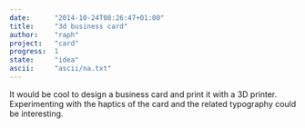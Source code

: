 ```yaml
---
date:      "2014-10-24T08:26:47+01:00"
title:     "3d business card"
author:    "raph"
project:   "card"
progress:  1
state:     "idea"
ascii:     "ascii/na.txt"
---
```

It would be cool to design a business card and print it with a 3D printer. Experimenting with the haptics of the card and the related typography could be interesting.
